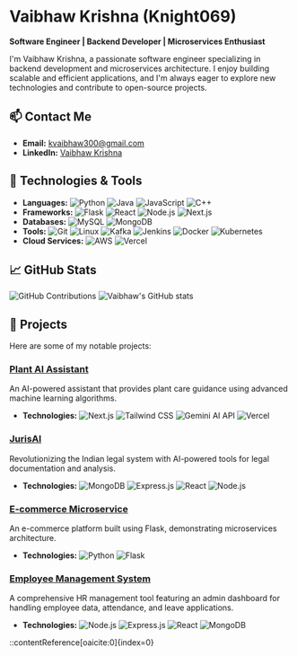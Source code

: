 # Vaibhaw Krishna (Knight069)

**Software Engineer | Backend Developer | Microservices Enthusiast**

I'm Vaibhaw Krishna, a passionate software engineer specializing in backend development and microservices architecture. I enjoy building scalable and efficient applications, and I'm always eager to explore new technologies and contribute to open-source projects.

## 📫 Contact Me

- **Email:** kvaibhaw300@gmail.com
- **LinkedIn:** [Vaibhaw Krishna](https://www.linkedin.com/in/vaibhaw-krishna-0b1a1b1b7/)

## 🔧 Technologies & Tools

- **Languages:** ![Python](https://img.shields.io/badge/Python-3776AB?style=flat-square&logo=python&logoColor=white) ![Java](https://img.shields.io/badge/Java-007396?style=flat-square&logo=java&logoColor=white) ![JavaScript](https://img.shields.io/badge/JavaScript-F7DF1E?style=flat-square&logo=javascript&logoColor=black) ![C++](https://img.shields.io/badge/C++-00599C?style=flat-square&logo=c%2B%2B&logoColor=white)
- **Frameworks:** ![Flask](https://img.shields.io/badge/Flask-000000?style=flat-square&logo=flask&logoColor=white) ![React](https://img.shields.io/badge/React-61DAFB?style=flat-square&logo=react&logoColor=black) ![Node.js](https://img.shields.io/badge/Node.js-339933?style=flat-square&logo=node.js&logoColor=white) ![Next.js](https://img.shields.io/badge/Next.js-000000?style=flat-square&logo=next.js&logoColor=white)
- **Databases:** ![MySQL](https://img.shields.io/badge/MySQL-4479A1?style=flat-square&logo=mysql&logoColor=white) ![MongoDB](https://img.shields.io/badge/MongoDB-47A248?style=flat-square&logo=mongodb&logoColor=white)
- **Tools:** ![Git](https://img.shields.io/badge/Git-F05032?style=flat-square&logo=git&logoColor=white) ![Linux](https://img.shields.io/badge/Linux-FCC624?style=flat-square&logo=linux&logoColor=black) ![Kafka](https://img.shields.io/badge/Apache%20Kafka-231F20?style=flat-square&logo=apache-kafka&logoColor=white) ![Jenkins](https://img.shields.io/badge/Jenkins-D24939?style=flat-square&logo=jenkins&logoColor=white) ![Docker](https://img.shields.io/badge/Docker-2496ED?style=flat-square&logo=docker&logoColor=white) ![Kubernetes](https://img.shields.io/badge/Kubernetes-326CE5?style=flat-square&logo=kubernetes&logoColor=white)
- **Cloud Services:** ![AWS](https://img.shields.io/badge/Amazon%20AWS-232F3E?style=flat-square&logo=amazon-aws&logoColor=white) ![Vercel](https://img.shields.io/badge/Vercel-000000?style=flat-square&logo=vercel&logoColor=white)

## 📈 GitHub Stats

![GitHub Contributions](https://github-readme-streak-stats.herokuapp.com/?user=Knight069&theme=radical)
![Vaibhaw's GitHub stats](https://github-readme-stats.vercel.app/api?username=Knight069&show_icons=true&theme=radical)

## 🚀 Projects

Here are some of my notable projects:

### [Plant AI Assistant](https://github.com/Knight069/plant-ai-assistant)

An AI-powered assistant that provides plant care guidance using advanced machine learning algorithms.

- **Technologies:** ![Next.js](https://img.shields.io/badge/Next.js-000000?style=flat-square&logo=next.js&logoColor=white) ![Tailwind CSS](https://img.shields.io/badge/Tailwind%20CSS-38B2AC?style=flat-square&logo=tailwind-css&logoColor=white) ![Gemini AI API](https://img.shields.io/badge/Gemini%20AI%20API-FF6F61?style=flat-square&logo=ai&logoColor=white) ![Vercel](https://img.shields.io/badge/Vercel-000000?style=flat-square&logo=vercel&logoColor=white)

### [JurisAI](https://github.com/Knight069/JurisAI)

Revolutionizing the Indian legal system with AI-powered tools for legal documentation and analysis.

- **Technologies:** ![MongoDB](https://img.shields.io/badge/MongoDB-47A248?style=flat-square&logo=mongodb&logoColor=white) ![Express.js](https://img.shields.io/badge/Express.js-000000?style=flat-square&logo=express&logoColor=white) ![React](https://img.shields.io/badge/React-61DAFB?style=flat-square&logo=react&logoColor=black) ![Node.js](https://img.shields.io/badge/Node.js-339933?style=flat-square&logo=node.js&logoColor=white)

### [E-commerce Microservice](https://github.com/Knight069/ecommerce-microservice)

An e-commerce platform built using Flask, demonstrating microservices architecture.

- **Technologies:** ![Python](https://img.shields.io/badge/Python-3776AB?style=flat-square&logo=python&logoColor=white) ![Flask](https://img.shields.io/badge/Flask-000000?style=flat-square&logo=flask&logoColor=white)

### [Employee Management System](https://github.com/Knight069/Employee-management)

A comprehensive HR management tool featuring an admin dashboard for handling employee data, attendance, and leave applications.

- **Technologies:** ![Node.js](https://img.shields.io/badge/Node.js-339933?style=flat-square&logo=node.js&logoColor=white) ![Express.js](https://img.shields.io/badge/Express.js-000000?style=flat-square&logo=express&logoColor=white) ![React](https://img.shields.io/badge/React-61DAFB?style=flat-square&logo=react&logoColor=black) ![MongoDB](https://img.shields.io/badge/MongoDB-47A248?style=flat-square&logo=mongodb&logoColor=white)



::contentReference[oaicite:0]{index=0}
 
